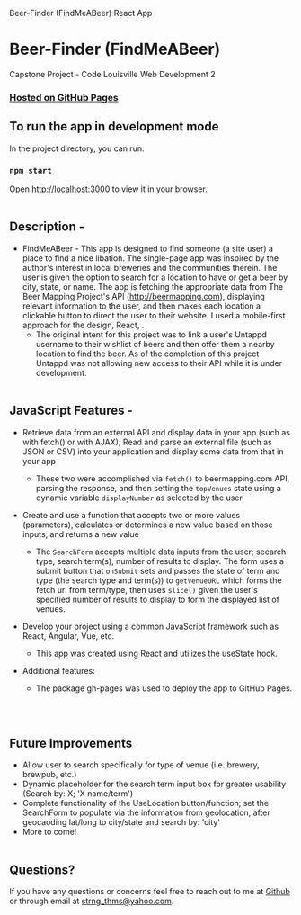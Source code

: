 Beer-Finder (FindMeABeer) React App

# Beer-Finder (FindMeABeer)

Capstone Project - Code Louisville Web Development 2

### [Hosted on GitHub Pages](https://thomasstrong.github.io/beer-finder/)

## To run the app in development mode

In the project directory, you can run:

### `npm start`

Open [http://localhost:3000](http://localhost:3000) to view it in your browser.
<br></br>

## Description -

- FindMeABeer - This app is designed to find someone (a site user) a place to find a nice libation. The single-page app was inspired by the author's interest in local breweries and the communities therein. The user is given the option to search for a location to have or get a beer by city, state, or name. The app is fetching the appropriate data from The Beer Mapping Project's API (http://beermapping.com), displaying relevant information to the user, and then makes each location a clickable button to direct the user to their website. I used a mobile-first approach for the design, React, .
  - The original intent for this project was to link a user's Untappd username to their wishlist of beers and then offer them a nearby location to find the beer. As of the completion of this project Untappd was not allowing new access to their API while it is under development.
    <br></br>

## JavaScript Features -

- Retrieve data from an external API and display data in your app (such as with fetch() or with AJAX); Read and parse an external file (such as JSON or CSV) into your application and display some data from that in your app
  - These two were accomplished via `fetch()` to beermapping.com API, parsing the response, and then setting the `topVenues` state using a dynamic variable `displayNumber` as selected by the user.
- Create and use a function that accepts two or more values (parameters), calculates or determines a new value based on those inputs, and returns a new value
  - The `SearchForm` accepts multiple data inputs from the user; seearch type, search term(s), number of results to display. The form uses a submit button that `onSubmit` sets and passes the state of term and type (the search type and term(s)) to `getVenueURL` which forms the fetch url from term/type, then uses `slice()` given the user's specified number of results to display to form the displayed list of venues.
- Develop your project using a common JavaScript framework such as React, Angular, Vue, etc.
  - This app was created using React and utilizes the useState hook.
- Additional features:

  - The package gh-pages was used to deploy the app to GitHub Pages.

  <br></br>

## Future Improvements

- Allow user to search specifically for type of venue (i.e. brewery, brewpub, etc.)
- Dynamic placeholder for the search term input box for greater usability (Search by: X; 'X name/term')
- Complete functionality of the UseLocation button/function; set the SearchForm to populate via the information from geolocation, after geocaoding lat/long to city/state and search by: 'city'
- More to come!
  <br></br>

## Questions?

If you have any questions or concerns feel free to reach out to me at [Github](https://github.com/ThomasStrong) or through email at <strng_thms@yahoo.com>.
<br></br>

